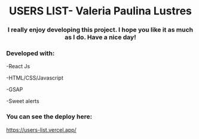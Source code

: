 <h1 align="center">USERS LIST- Valeria Paulina Lustres</h1>
<h3 align="center">I really enjoy developing this project. I hope you like it as much as I do. Have a nice day!</h3>


<h3 align="left">Developed with:</h3>

-React Js

-HTML/CSS/Javascript

-GSAP

-Sweet alerts


<h3 align="left">You can see the deploy here:</h3>

https://users-list.vercel.app/
